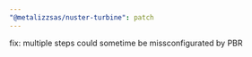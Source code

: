 ```yaml
---
"@metalizzsas/nuster-turbine": patch
---
```


fix: multiple steps could sometime be missconfigurated by PBR
